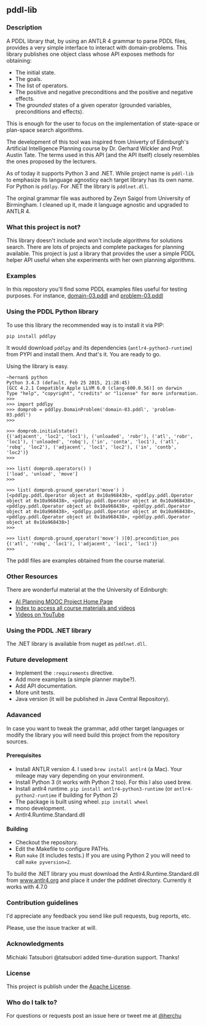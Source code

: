 
## pddl-lib ##

### Description ###

A PDDL library that, by using an ANTLR 4 grammar to parse PDDL files, provides a very simple interface to interact with domain-problems.
This library publishes one object class whose API exposes methods for obtaining:

* The initial state.
* The goals.
* The list of operators.
* The positive and negative preconditions and the positive and negative effects.
* The _grounded_ states of a given operator (grounded variables, preconditions and effects).

This is enough for the user to focus on the implementation of state-space or plan-space search algorithms.

The development of this tool was inspired from Univerty of Edimburgh's Artificial Intelligence Planning course by Dr. Gerhard Wickler and Prof. Austin Tate. The terms used in this API (and the API itself) closely resembles the ones proposed by the lecturers.

As of today it supports Python 3 and .NET. While project name is `pddl-lib` to emphasize its language agnosticy each target library has its own name. For Python is `pddlpy`. For .NET the library is `pddlnet.dll`.

The orginal grammar file was authored by Zeyn Saigol from University of Birmingham. I cleaned up it, made it language agnostic and upgraded to ANTLR 4.



### What this project is not? ###

This library doesn't include and won't include algorithms for solutions search.
There are lots of projects and complete packages for planning available. This project is just a library that provides the user a simple PDDL helper API useful when she experiments with her own planning algorithms.


### Examples ###

In this repostory you'll find some PDDL examples files useful for testing purposes.
For instance, [domain-03.pddl](examples-pddl/domain-03.pddl)
and [problem-03.pddl](examples-pddl/problem-03.pddl)


### Using the PDDL Python library ###

To use this library the recommended way is to install it via PIP:
```
pip install pddlpy
```

It would download `pddlpy` and its dependencies (`antlr4-python3-runtime`) from PYPI and install them.
And that's it. You are ready to go.

Using the library is easy.

```
~hernan$ python
Python 3.4.3 (default, Feb 25 2015, 21:28:45) 
[GCC 4.2.1 Compatible Apple LLVM 6.0 (clang-600.0.56)] on darwin
Type "help", "copyright", "credits" or "license" for more information.
>>> 
>>> import pddlpy
>>> domprob = pddlpy.DomainProblem('domain-03.pddl', 'problem-03.pddl')
>>>

>>> domprob.initialstate()
{('adjacent', 'loc2', 'loc1'), ('unloaded', 'robr'), ('atl', 'robr', 'loc1'), ('unloaded', 'robq'), ('in', 'conta', 'loc1'), ('atl', 'robq', 'loc2'), ('adjacent', 'loc1', 'loc2'), ('in', 'contb', 'loc2')}
>>>

>>> list( domprob.operators() )
['load', 'unload', 'move']
>>>

>>> list( domprob.ground_operator('move') )
[<pddlpy.pddl.Operator object at 0x10a968438>, <pddlpy.pddl.Operator object at 0x10a968438>, <pddlpy.pddl.Operator object at 0x10a968438>, <pddlpy.pddl.Operator object at 0x10a968438>, <pddlpy.pddl.Operator object at 0x10a968438>, <pddlpy.pddl.Operator object at 0x10a968438>, <pddlpy.pddl.Operator object at 0x10a968438>, <pddlpy.pddl.Operator object at 0x10a968438>]
>>>

>>> list( domprob.ground_operator('move') )[0].precondition_pos
{('atl', 'robq', 'loc1'), ('adjacent', 'loc1', 'loc1')}
>>> 
```
The pddl files are examples obtained from the course material.


### Other Resources ###

There are wonderful material at the the University of Edinburgh:
* [AI Planning MOOC Project Home Page](http://www.aiai.ed.ac.uk/project/plan/ooc)
* [Index to access all course materials and videos](http://media.aiai.ed.ac.uk/Project/AIPLAN)
* [Videos on YouTube](http://bit.ly/aiplanmooc)


### Using the PDDL .NET library ###

The .NET library is available from nuget as `pddlnet.dll`.


### Future development ###

* Implement the `:requirements` directive.
* Add more examples (a simple planner maybe?).
* Add API documentation.
* More unit tests.
* Java version (it will be published in Java Central Repository).


### Adavanced ###

In case you want to tweak the grammar, add other target languages or modify the library you will need build this project from the repository sources.

#### Prerequisites

* Install ANTLR version 4.
    I used `brew install antlr4` (a Mac). Your mileage may vary depending on your environment.
* Install Python 3 (it works with Python 2 too).
    For this I also used brew.
* Install antlr4 runtime.
    `pip install antlr4-python3-runtime` (or `antlr4-python2-runtime` if building for Python 2)
* The package is built using wheel.
    `pip install wheel`
* mono development.
* Antlr4.Runtime.Standard.dll

#### Building

* Checkout the repository.
* Edit the Makefile to configure PATHs.
* Run `make` (it includes tests.)
  If you are using Python 2 you will need to call `make pyversion=2`.

To build the .NET library you must download the Antlr4.Runtime.Standard.dll from www.antlr4.org and
place it under the pddlnet directory. Currently it works with 4.7.0
 
 
### Contribution guidelines ###

I'd appreciate any feedback you send like pull requests, bug reports, etc.

Please, use the issue tracker at will.


### Acknowledgments

Michiaki Tatsubori @tatsubori added time-duration support. Thanks!


### License ###

This project is publish under the
[Apache License](http://www.apache.org/licenses/LICENSE-2.0).


### Who do I talk to? ###

For questions or requests post an issue here or tweet me at
[@herchu](http://twitter.com/herchu)



